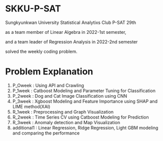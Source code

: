 # SKKU-P-SAT
Sungkyunkwan University Statistical Analytixs Club P-SAT 29th

as a team member of Linear Algebra in 2022-1st semester,

and a team leader of Regression Analysis in 2022-2nd semester

solved the weekly coding problem.

# Problem Explanation
1. P_Oweek : Using API and Crawling
2. P_1week : Catboost Modeling and Parameter Tuning for Classification
3. P_2week : Dog and Cat Image Classification using CNN
4. P_3week : Xgboost Modeling and Feature Importance using SHAP and LIME method(XAI)
5. R_1week : Preprocessing and Graph Visualization
6. R_2week : Time Series CV using Catboost Modeling for Prediction
7. R_3week : Anomaly detection and Map Visualization
8. additional1 : Linear Regression, Ridge Regression, Light GBM modeling and comparing the performance
